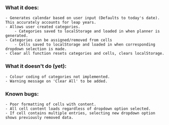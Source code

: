 ### What it does:
    - Generates calendar based on user input (Defaults to today's date). This accurately accounts for leap years.
    - Allows user created categories.
        - Categories saved to localStorage and loaded in when planner is generated.
    - Categories can be assigned/removed from cells
        - Cells saved to localStorage and loaded in when corresponding dropdown selection is made.
    - Clear all function resets categories and cells, clears localStorage.

### What it doesn't do (yet):
    - Colour coding of categories not implemented.
    - Warning message on 'Clear All' to be added.

### Known bugs:
    - Poor formatting of cells with content.
    - All cell content loads regardless of dropdown option selected.
    - If cell contains multiple entries, selecting new dropdown option shows previously removed data.